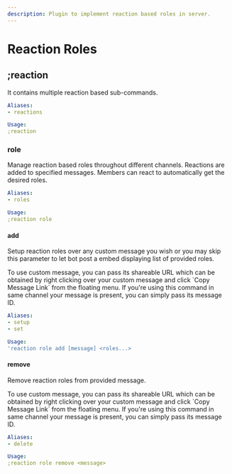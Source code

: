 ```yaml
---
description: Plugin to implement reaction based roles in server.
---
```


# Reaction Roles

## ;reaction

It contains multiple reaction based sub-commands.

```yaml
Aliases:
- reactions

Usage:
;reaction
```

### role

Manage reaction based roles throughout different channels. Reactions are added to specified messages. Members can react to automatically get the desired roles.

```yaml
Aliases:
- roles

Usage:
;reaction role
```

#### add

Setup reaction roles over any custom message you wish or you may skip this parameter to let bot post a embed displaying list of provided roles.

To use custom message, you can pass its shareable URL which can be obtained by right clicking over your custom message and click \`Copy Message Link\` from the floating menu. If you're using this command in same channel your message is present, you can simply pass its message ID.

```yaml
Aliases:
- setup
- set

Usage:
'reaction role add [message] <roles...>
```

#### remove

Remove reaction roles from provided message.

To use custom message, you can pass its shareable URL which can be obtained by right clicking over your custom message and click \`Copy Message Link\` from the floating menu. If you're using this command in same channel your message is present, you can simply pass its message ID.

```yaml
Aliases:
- delete

Usage:
;reaction role remove <message>
```

